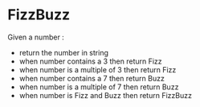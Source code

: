 # FizzBuzz


Given a number :
* return the number in string
* when number contains a 3 then return Fizz
* when number is a multiple of 3 then return Fizz
* when number contains a 7 then return Buzz
* when number is a multiple of 7 then return Buzz
* when number is Fizz and Buzz then return FizzBuzz
